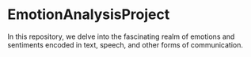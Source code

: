 # EmotionAnalysisProject
In this repository, we delve into the fascinating realm of emotions and sentiments encoded in text, speech, and other forms of communication.
